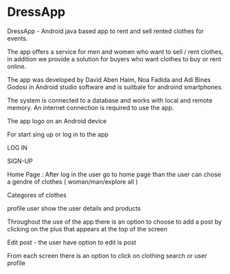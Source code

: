 # DressApp
DressApp - Android java based app to rent and sell rented clothes for events.

The app offers a service for men and women who want to sell / rent clothes, in addition we provide a solution for buyers who want clothes to buy or rent online.

The app was developed by David Aben Haim, Noa Fadida and Adi Bines Godosi in Android studio software and is suitbale for androind smartphones.

The system is connected to a database and works with local and remote memory. An internet connection is required to use the app.

The app logo on an Android device

For start sing up or log in to the app

LOG IN

SIGN-UP

Home Page :
After log in the user go to home page than the user can chose a gendre of clothes ( woman/man/explore all ) 

Categores of clothes

profile user show the user details and products

Throughout the use of the app there is an option to choose to add a post by clicking on the plus that appears at the top of the screen

Edit post - the user have option to edit is post 

From each screen there is an option to click on clothing search or user profile
